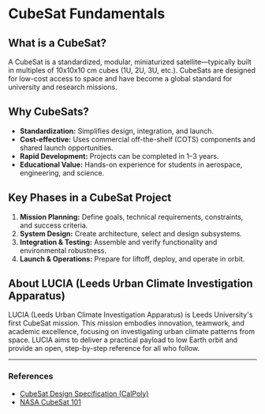 # CubeSat Fundamentals

## What is a CubeSat?

A CubeSat is a standardized, modular, miniaturized satellite—typically built in multiples of 10x10x10 cm cubes (1U, 2U, 3U, etc.). CubeSats are designed for low-cost access to space and have become a global standard for university and research missions.

## Why CubeSats?

- **Standardization:** Simplifies design, integration, and launch.
- **Cost-effective:** Uses commercial off-the-shelf (COTS) components and shared launch opportunities.
- **Rapid Development:** Projects can be completed in 1–3 years.
- **Educational Value:** Hands-on experience for students in aerospace, engineering, and science.

## Key Phases in a CubeSat Project

1. **Mission Planning:** Define goals, technical requirements, constraints, and success criteria.
2. **System Design:** Create architecture, select and design subsystems.
3. **Integration & Testing:** Assemble and verify functionality and environmental robustness.
4. **Launch & Operations:** Prepare for liftoff, deploy, and operate in orbit.

## About LUCIA (Leeds Urban Climate Investigation Apparatus)

LUCIA (Leeds Urban Climate Investigation Apparatus) is Leeds University's first CubeSat mission. This mission embodies innovation, teamwork, and academic excellence, focusing on investigating urban climate patterns from space. LUCIA aims to deliver a practical payload to low Earth orbit and provide an open, step-by-step reference for all who follow.

---

### References

- [CubeSat Design Specification (CalPoly)](https://www.cubesat.org/s/CubeSat_Design_Specification_Rev14-The-First-Ten-Years.pdf)
- [NASA CubeSat 101](https://www.nasa.gov/sites/default/files/atoms/files/nasa_csli_cubesat_101_508.pdf)